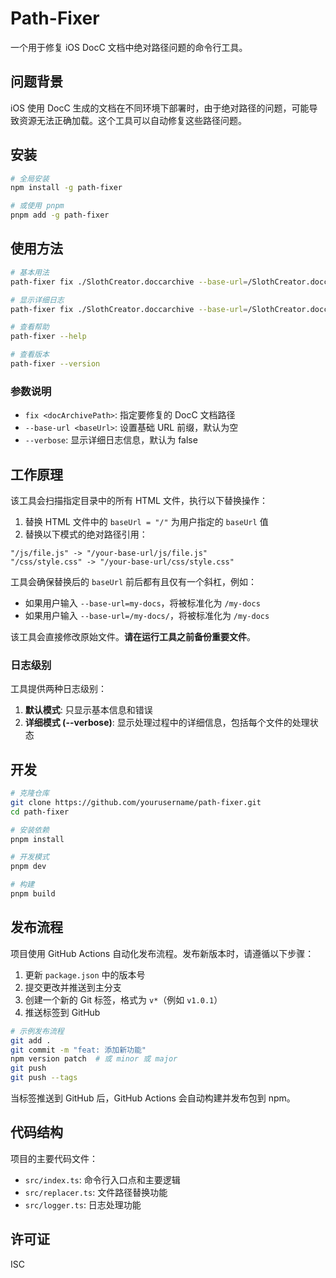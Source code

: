 # Path-Fixer

一个用于修复 iOS DocC 文档中绝对路径问题的命令行工具。

## 问题背景

iOS 使用 DocC 生成的文档在不同环境下部署时，由于绝对路径的问题，可能导致资源无法正确加载。这个工具可以自动修复这些路径问题。

## 安装

```bash
# 全局安装
npm install -g path-fixer

# 或使用 pnpm
pnpm add -g path-fixer
```

## 使用方法

```bash
# 基本用法
path-fixer fix ./SlothCreator.doccarchive --base-url=/SlothCreator.doccarchive

# 显示详细日志
path-fixer fix ./SlothCreator.doccarchive --base-url=/SlothCreator.doccarchive --verbose

# 查看帮助
path-fixer --help

# 查看版本
path-fixer --version
```

### 参数说明

- `fix <docArchivePath>`: 指定要修复的 DocC 文档路径
- `--base-url <baseUrl>`: 设置基础 URL 前缀，默认为空
- `--verbose`: 显示详细日志信息，默认为 false

## 工作原理

该工具会扫描指定目录中的所有 HTML 文件，执行以下替换操作：

1. 替换 HTML 文件中的 `baseUrl = "/"` 为用户指定的 `baseUrl` 值
2. 替换以下模式的绝对路径引用：
```
"/js/file.js" -> "/your-base-url/js/file.js"
"/css/style.css" -> "/your-base-url/css/style.css"
```

工具会确保替换后的 `baseUrl` 前后都有且仅有一个斜杠，例如：
- 如果用户输入 `--base-url=my-docs`，将被标准化为 `/my-docs`
- 如果用户输入 `--base-url=/my-docs/`，将被标准化为 `/my-docs`

该工具会直接修改原始文件。**请在运行工具之前备份重要文件**。

### 日志级别

工具提供两种日志级别：

1. **默认模式**: 只显示基本信息和错误
2. **详细模式 (--verbose)**: 显示处理过程中的详细信息，包括每个文件的处理状态

## 开发

```bash
# 克隆仓库
git clone https://github.com/yourusername/path-fixer.git
cd path-fixer

# 安装依赖
pnpm install

# 开发模式
pnpm dev

# 构建
pnpm build
```

## 发布流程

项目使用 GitHub Actions 自动化发布流程。发布新版本时，请遵循以下步骤：

1. 更新 `package.json` 中的版本号
2. 提交更改并推送到主分支
3. 创建一个新的 Git 标签，格式为 `v*`（例如 `v1.0.1`）
4. 推送标签到 GitHub

```bash
# 示例发布流程
git add .
git commit -m "feat: 添加新功能"
npm version patch  # 或 minor 或 major
git push
git push --tags
```

当标签推送到 GitHub 后，GitHub Actions 会自动构建并发布包到 npm。

## 代码结构

项目的主要代码文件：

- `src/index.ts`: 命令行入口点和主要逻辑
- `src/replacer.ts`: 文件路径替换功能
- `src/logger.ts`: 日志处理功能

## 许可证

ISC 